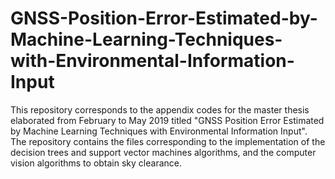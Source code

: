 # GNSS-Position-Error-Estimated-by-Machine-Learning-Techniques-with-Environmental-Information-Input
This repository corresponds to the appendix codes for the master thesis elaborated from February to May 2019 titled "GNSS Position Error Estimated by Machine Learning Techniques with Environmental Information Input". The repository contains the files corresponding to the implementation of the decision trees and support vector machines algorithms, and the computer vision algorithms to obtain sky clearance.
